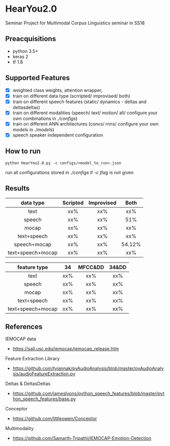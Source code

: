# HearYou2.0

Seminar Project for Multimodal Corpus Linguistics seminar in SS18

## Preacquisitions
- python 3.5+
- keras 2
- tf 1.8

## Supported Features

- [x] weighted class weights, attention wrapper,
- [x] train on different data type (scrripted/ improvised/ both)
- [x] train on different speech features (static/ dynamics - deltas and deltasdeltas)
- [x] train on different modalities (speech/ text/ motion/ all/ configure your own combinations in *./configs*)
- [x] train on different ANN architectures (convs/ rnns/ configure your own models in *./models*)
- [x] speech speaker independent configuration

## How to run

```
python HearYou2.0.py -c configs/<model_to_run>.json
```
run all configurations stored in *./configs* if *-c flag* is not given

## Results

| data type         | Scripted| Improvised | Both |
|:-----------------:|:-------:|:----------:|:----:|
| text              | xx%     |    xx%     |  xx% |
| speech            | xx%     |    xx%     |  51% |
| mocap             | xx%     |    xx%     |  xx% |
| text+speech       | xx%     |    xx%     |  xx% |
| speech+mocap      | xx%     |    xx%     |  54.12% |
| text+speech+mocap | xx%     |    xx%     |  xx% |

| feature type      | 34      | MFCC&DD    | 34&DD|
|:-----------------:|:-------:|:----------:|:----:|
| text              | xx%     |    xx%     |  xx% |
| speech            | xx%     |    xx%     |  xx% |
| mocap             | xx%     |    xx%     |  xx% |
| text+speech       | xx%     |    xx%     |  xx% |
| text+speech+mocap | xx%     |    xx%     |  xx% |


## References

IEMOCAP data
- https://sail.usc.edu/iemocap/iemocap_release.htm

Feature Extraction Library
- https://github.com/tyiannak/pyAudioAnalysis/blob/master/pyAudioAnalysis/audioFeatureExtraction.py

Deltas & DeltasDeltas
- https://github.com/jameslyons/python_speech_features/blob/master/python_speech_features/base.py

Conceptor
- https://github.com/littleowen/Conceptor

Multimodality
- https://github.com/Samarth-Tripathi/IEMOCAP-Emotion-Detection

